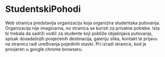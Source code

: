 # StudentskiPohodi
Web stranica predstavlja organizaciju koja organizira studentska putovanja. 
Organizacija nije imaginarna, no stranica se koristi za privatne potrebe. 
Ista bi trebala da sadrži vodič za studente koji pobliže objašnjava putovanja,
spisak dosadašnjih posjećenih destinacija, galeriju slika, kontakt te prijavu na stranicu radi uređivanja pojedinih stavki.
Pri izradi stranice, kod je provjeren u google chrome browseru.
